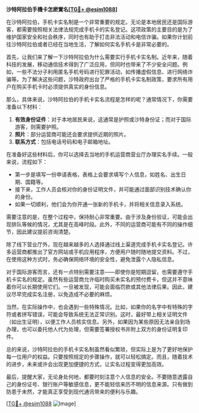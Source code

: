 **沙特阿拉伯手機卡怎麽實名[[TG💪+ @esim1088](https://t.me/s/esim1088)]**

在沙特阿拉伯，手机卡实名制是一个非常重要的规定。无论是本地居民还是国际游客，都需要按照相关法律法规完成手机卡的实名登记。这项政策的主要目的是为了维护国家安全和社会秩序，同时也有助于打击非法活动和电信诈骗。如果你计划前往沙特阿拉伯或者已经在当地生活，了解如何实名手机卡是非常必要的。

首先，让我们来了解一下沙特阿拉伯为什么需要实行手机卡实名制。近年来，随着科技的发展，移动通信技术得到了广泛应用，但同时也带来了不少安全问题。例如，一些不法分子利用匿名手机号码进行犯罪活动，如传播虚假信息、进行网络诈骗等。为了解决这些问题，沙特政府出台了严格的手机卡实名制政策，要求所有用户在购买手机卡时必须提供真实的身份信息。

那么，具体来说，沙特阿拉伯的手机卡实名流程是怎样的呢？通常情况下，你需要准备以下材料：

1. **有效身份证件**：对于本地居民来说，这通常是护照或沙特身份证；而对于国际游客，则需要护照。
2. **照片**：部分运营商可能还会要求提供近期的照片。
3. **联系方式**：包括电话号码和电子邮箱地址。

在准备好这些材料后，你可以选择去当地的手机运营商营业厅办理实名手续。一般来说，流程如下：

- 第一步是填写一份申请表格，表格上会要求填写个人信息，如姓名、出生日期、国籍等。
- 接下来，工作人员会核对你的身份证明文件，并可能通过面部识别技术确认你的身份。
- 如果一切顺利，他们会为你开通一张新的手机卡，并将相关信息录入系统。

需要注意的是，在整个过程中，保持耐心非常重要。由于涉及身份验证，可能会出现排队等候的情况，尤其是在高峰时段。此外，不同的运营商可能有不同的操作细节，因此建议提前咨询清楚。

除了线下营业厅外，现在越来越多的人选择通过线上渠道完成手机卡实名登记。许多运营商都推出了官方网站或手机应用程序，方便用户随时随地提交资料。不过，在使用这种方式时，务必确保网络环境的安全性，避免泄露个人隐私信息。

对于国际游客而言，还有一点特别需要注意——即使你是短期逗留，也需要遵守手机卡实名的规定。虽然有些运营商允许临时购买未实名的预付费卡，但这并不意味着你可以长期使用它们。一旦被发现，可能会面临罚款或其他法律后果。因此，建议尽早完成实名注册，以免造成不必要的麻烦。

当然，在实际操作中，也会遇到一些特殊情况。比如，如果你的名字中有特殊的字符或者拼写错误，可能会导致系统无法正常识别。这时，最好带上相关证明文件（如出生证明），以便工作人员核实信息。另外，如果因为某些原因无法亲自到场办理，也可以委托他人代为处理，但需要签署授权书并附上双方的身份证明复印件。

总的来说，沙特阿拉伯的手机卡实名制虽然看似繁琐，但实际上是为了更好地保护每一位用户的权益。只要按照规定的步骤操作，就可以轻松搞定。而且，随着技术的进步，未来或许会出现更加便捷的方式，让实名过程变得更加高效。

最后，提醒大家，无论身处何地，都要时刻注意个人信息的安全。不要随意透露自己的身份证号、银行账户等敏感信息，更不能轻信来历不明的信息来源。只有做到防患于未然，才能真正享受到现代通讯带来的便利与乐趣。

[[TG💪+ @esim1088](https://t.me/s/esim1088) ![Image](https://i.postimg.cc/4NQfJmqS/Snipaste-2025-05-13-00-14-12.png)]